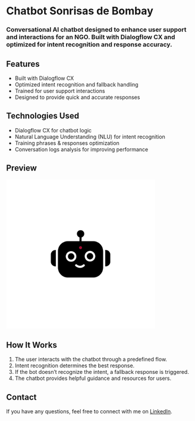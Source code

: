 # Chatbot Sonrisas de Bombay

### Conversational AI chatbot designed to enhance user support and interactions for an NGO. Built with Dialogflow CX and optimized for intent recognition and response accuracy.

## Features
* Built with Dialogflow CX
* Optimized intent recognition and fallback handling
* Trained for user support interactions
* Designed to provide quick and accurate responses

## Technologies Used
* Dialogflow CX for chatbot logic
* Natural Language Understanding (NLU) for intent recognition
* Training phrases & responses optimization
* Conversation logs analysis for improving performance

## Preview
<img src="imagen_chatbot_sonrisas.png" width="400"/>

## How It Works
1. The user interacts with the chatbot through a predefined flow.
2. Intent recognition determines the best response.
3. If the bot doesn’t recognize the intent, a fallback response is triggered.
4. The chatbot provides helpful guidance and resources for users.

## Contact
If you have any questions, feel free to connect with me on [LinkedIn](https://www.linkedin.com/in/beaesparcia/). 

